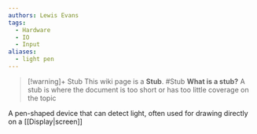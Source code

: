 ```yaml
---
authors: Lewis Evans
tags:
  - Hardware
  - IO
  - Input
aliases:
  - light pen
---
```

> [!warning]+ Stub
> This wiki page is a **Stub**.
> #Stub 
> **What is a stub?**
> A stub is where the document is too short or has too little coverage on the topic

A pen-shaped device that can detect light, often used for drawing directly on a [[Display|screen]]